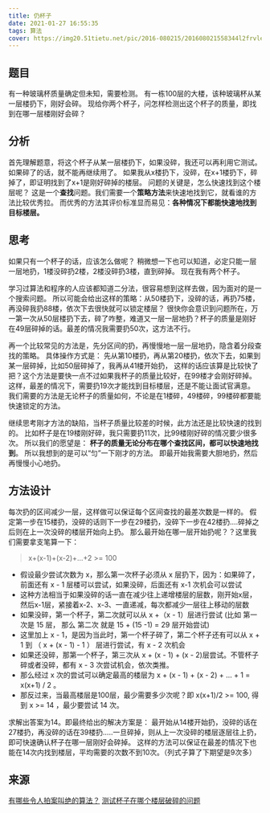 ```yaml
---
title: 仍杯子
date: 2021-01-27 16:55:35
tags: 算法
cover: https://img20.51tietu.net/pic/2016-080215/201608021558344l2frvleefb.jpg
---
```


## 题目

有一种玻璃杯质量确定但未知，需要检测。
有一栋100层的大楼，该种玻璃杯从某一层楼扔下，刚好会碎。
现给你两个杯子，问怎样检测出这个杯子的质量，即找到在哪一层楼刚好会碎？

## 分析

首先理解题意，将这个杯子从某一层楼扔下，如果没碎，我还可以再利用它测试。如果碎了的话，就不能再继续用了。
如果我从x楼扔下，没碎，在x+1楼扔下，碎掉了，即证明找到了x+1是刚好碎掉的楼层。
问题的关键是，怎么快速找到这个楼层呢？
这是一个**查找**问题。我们需要一个**策略方法**来快速地找到它，就看谁的方法比较优秀拉。
而优秀的方法其评价标准显而易见：**各种情况下都能快速地找到目标楼层。**

## 思考

如果只有一个杯子的话，应该怎么做呢？
稍微想一下也可以知道，必定只能一层一层地扔，1楼没碎扔2楼，2楼没碎扔3楼，直到碎掉。
现在我有两个杯子。

学习过算法和程序的人应该都知道二分法，很容易想到这样去做，因为面对的是一个搜索问题。
所以可能会给出这样的策略：从50楼扔下，没碎的话，再扔75楼，再没碎我扔88楼，依次下去很快就可以锁定楼层？
很快你会意识到问题所在，万一第一次从50层楼扔下去，碎了咋整，难道又一层一层地扔？杯子的质量是刚好在49层碎掉的话。最差的情况我需要扔50次，这方法不行。

再一个比较常见的方法是，先分区间的扔，再慢慢地一层一层地扔，隐含着分段查找的策略。
具体操作方式是：
先从第10楼扔，再从第20楼扔，依次下去，如果到某一层碎掉，比如50层碎掉了，我再从41楼开始扔，
这样的话应该算是比较快了把？这个方法是要快一点不过如果我杯子的质量比较好，在99楼才会刚好碎掉。
这样，最差的情况下，需要扔19次才能找到目标楼层，还是不能让面试官满意。
我们需要的方法是无论杯子的质量如何，不论是在1楼碎，49楼碎，99楼碎都要能快速锁定的方法。

继续思考刚才方法的缺陷，当杯子质量比较差的时候，此方法还是比较快速的找到的。
比如杯子是在19楼刚好碎，我只需要扔11次，比99楼刚好碎的情况要少很多次。
所以我们的愿望是：
**杯子的质量无论分布在哪个查找区间，都可以快速地找到**。
所以我想到的是可以“匀”一下刚才的方法。
即最开始我需要大胆地扔，然后再慢慢小心地扔。

## 方法设计

每次扔的区间减少一层，这样做可以保证每个区间查找的最差次数是一样的。
假定第一步在15楼扔，没碎的话则下一步在29楼扔，没碎下一步在42楼扔....碎掉之后则在上一次没碎的楼层开始向上扔。
那么最开始在哪一层开始扔呢？？这里我们需要拿支笔算一下：

> x+(x-1)+(x-2)+...+2 >= 100

* 假设最少尝试次数为 x，那么第一次杯子必须从 x 层扔下，因为：如果碎了，前面还有 x - 1 层楼可以尝试，如果没碎，后面还有 x-1 次机会可以尝试
* 这种方法相当于如果没碎的话一直在减少往上递增楼层的层数，刚开始x层，然后x-1层，紧接着x-2、x-3、一直递减，每次都减少一层往上移动的层数
* 如果没碎，第一个杯子，第二次就可以从 x +（x - 1）层进行尝试 (比如 第一次是 15 层， 那么 第二次 就是 15 + (15 -1) = 29 层开始尝试)
* 这里加上 x - 1，是因为当此时，第一个杯子碎了，第二个杯子还有可以从 x + 1 到 （ x + (x - 1) - 1 ） 层进行尝试，有 x - 2 次机会
* 如果还没碎，那第一个杯子，第三次从 x + (x - 1) + (x - 2)层尝试。不管杯子碎或者没碎，都有 x - 3 次尝试机会，依次类推。
* 那么经过 x 次的尝试可以确定最高的楼层为 x + (x - 1) + (x - 2) + … + 1 = x(x+1) / 2 。
* 那反过来，当最高楼层是100层，最少需要多少次呢？即 x(x+1)/2 >= 100, 得到 x >= 14 ，最少要尝试 14 次。

求解出答案为14。即最终给出的解决方案是：
最开始从14楼开始扔，没碎的话在27楼扔，再没碎的话在39楼扔.....一旦碎掉，则从上一次没碎的楼层逐层往上扔，即可快速确认杯子在哪一层刚好会碎掉。
这样的方法可以保证在最差的情况下也能在14次内找到楼层，平均需要的次数不到10次。（列式子算了下期望是9次多）

## 来源

[有哪些令人拍案叫绝的算法？](https://www.zhihu.com/question/27547892/answer/131239272)
[测试杯子在哪个楼层破碎的问题](https://blog.csdn.net/weixin_39485901/article/details/89430292)
